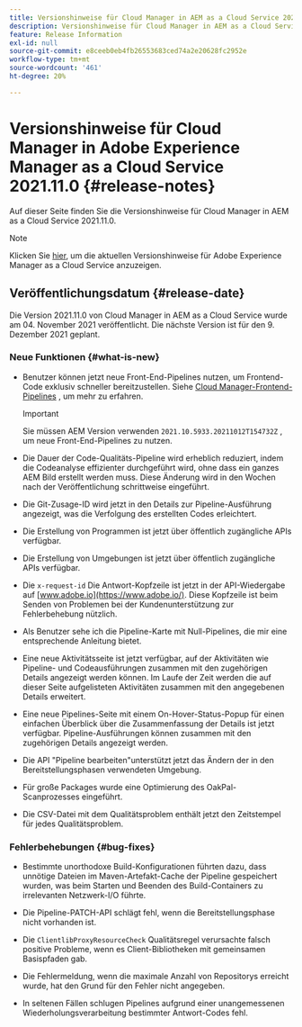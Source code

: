 ```yaml
---
title: Versionshinweise für Cloud Manager in AEM as a Cloud Service 2021.11.0
description: Versionshinweise für Cloud Manager in AEM as a Cloud Service 2021.11.0
feature: Release Information
exl-id: null
source-git-commit: e8ceeb0eb4fb26553683ced74a2e20628fc2952e
workflow-type: tm+mt
source-wordcount: '461'
ht-degree: 20%

---
```


# Versionshinweise für Cloud Manager in Adobe Experience Manager as a Cloud Service 2021.11.0 {#release-notes}

Auf dieser Seite finden Sie die Versionshinweise für Cloud Manager in AEM as a Cloud Service 2021.11.0.

>[!NOTE]
>Klicken Sie [hier](https://experienceleague.adobe.com/docs/experience-manager-cloud-service/release-notes/release-notes/release-notes-current.html?lang=de), um die aktuellen Versionshinweise für Adobe Experience Manager as a Cloud Service anzuzeigen.

## Veröffentlichungsdatum {#release-date}

Die Version 2021.11.0 von Cloud Manager in AEM as a Cloud Service wurde am 04. November 2021 veröffentlicht.
Die nächste Version ist für den 9. Dezember 2021 geplant.

### Neue Funktionen {#what-is-new}

* Benutzer können jetzt neue Front-End-Pipelines nutzen, um Frontend-Code exklusiv schneller bereitzustellen. Siehe [Cloud Manager-Frontend-Pipelines](/help/implementing/cloud-manager/configuring-pipelines/introduction-ci-cd-pipelines.md#front-end) , um mehr zu erfahren.

   >[!IMPORTANT]
   >Sie müssen AEM Version verwenden `2021.10.5933.20211012T154732Z` , um neue Front-End-Pipelines zu nutzen.

* Die Dauer der Code-Qualitäts-Pipeline wird erheblich reduziert, indem die Codeanalyse effizienter durchgeführt wird, ohne dass ein ganzes AEM Bild erstellt werden muss. Diese Änderung wird in den Wochen nach der Veröffentlichung schrittweise eingeführt.

* Die Git-Zusage-ID wird jetzt in den Details zur Pipeline-Ausführung angezeigt, was die Verfolgung des erstellten Codes erleichtert.

* Die Erstellung von Programmen ist jetzt über öffentlich zugängliche APIs verfügbar.

* Die Erstellung von Umgebungen ist jetzt über öffentlich zugängliche APIs verfügbar.

* Die `x-request-id` Die Antwort-Kopfzeile ist jetzt in der API-Wiedergabe auf [www.adobe.io](https://www.adobe.io/). Diese Kopfzeile ist beim Senden von Problemen bei der Kundenunterstützung zur Fehlerbehebung nützlich.

* Als Benutzer sehe ich die Pipeline-Karte mit Null-Pipelines, die mir eine entsprechende Anleitung bietet.

* Eine neue Aktivitätsseite ist jetzt verfügbar, auf der Aktivitäten wie Pipeline- und Codeausführungen zusammen mit den zugehörigen Details angezeigt werden können. Im Laufe der Zeit werden die auf dieser Seite aufgelisteten Aktivitäten zusammen mit den angegebenen Details erweitert.

* Eine neue Pipelines-Seite mit einem On-Hover-Status-Popup für einen einfachen Überblick über die Zusammenfassung der Details ist jetzt verfügbar. Pipeline-Ausführungen können zusammen mit den zugehörigen Details angezeigt werden.

* Die API &quot;Pipeline bearbeiten&quot;unterstützt jetzt das Ändern der in den Bereitstellungsphasen verwendeten Umgebung.

* Für große Packages wurde eine Optimierung des OakPal-Scanprozesses eingeführt.

* Die CSV-Datei mit dem Qualitätsproblem enthält jetzt den Zeitstempel für jedes Qualitätsproblem.

### Fehlerbehebungen {#bug-fixes}

* Bestimmte unorthodoxe Build-Konfigurationen führten dazu, dass unnötige Dateien im Maven-Artefakt-Cache der Pipeline gespeichert wurden, was beim Starten und Beenden des Build-Containers zu irrelevanten Netzwerk-I/O führte.

* Die Pipeline-PATCH-API schlägt fehl, wenn die Bereitstellungsphase nicht vorhanden ist.

* Die `ClientlibProxyResourceCheck` Qualitätsregel verursachte falsch positive Probleme, wenn es Client-Bibliotheken mit gemeinsamen Basispfaden gab.

* Die Fehlermeldung, wenn die maximale Anzahl von Repositorys erreicht wurde, hat den Grund für den Fehler nicht angegeben.

* In seltenen Fällen schlugen Pipelines aufgrund einer unangemessenen Wiederholungsverarbeitung bestimmter Antwort-Codes fehl.

